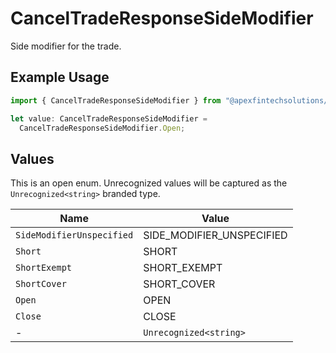 # CancelTradeResponseSideModifier

Side modifier for the trade.

## Example Usage

```typescript
import { CancelTradeResponseSideModifier } from "@apexfintechsolutions/ascend-sdk/models/components";

let value: CancelTradeResponseSideModifier =
  CancelTradeResponseSideModifier.Open;
```

## Values

This is an open enum. Unrecognized values will be captured as the `Unrecognized<string>` branded type.

| Name                      | Value                     |
| ------------------------- | ------------------------- |
| `SideModifierUnspecified` | SIDE_MODIFIER_UNSPECIFIED |
| `Short`                   | SHORT                     |
| `ShortExempt`             | SHORT_EXEMPT              |
| `ShortCover`              | SHORT_COVER               |
| `Open`                    | OPEN                      |
| `Close`                   | CLOSE                     |
| -                         | `Unrecognized<string>`    |